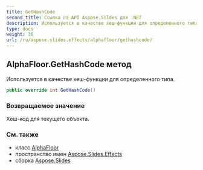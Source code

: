 ```yaml
---
title: GetHashCode
second_title: Ссылка на API Aspose.Sildes для .NET
description: Используется в качестве хеш-функции для определенного типа.
type: docs
weight: 30
url: /ru/aspose.slides.effects/alphafloor/gethashcode/
---
```


## AlphaFloor.GetHashCode метод

Используется в качестве хеш-функции для определенного типа.

```csharp
public override int GetHashCode()
```

### Возвращаемое значение

Хеш-код для текущего объекта.

### См. также

* класс [AlphaFloor](../../alphafloor)
* пространство имен [Aspose.Slides.Effects](../../alphafloor)
* сборка [Aspose.Slides](../../../)

<!-- DO NOT EDIT: сгенерировано xmldocmd для Aspose.Slides.dll -->